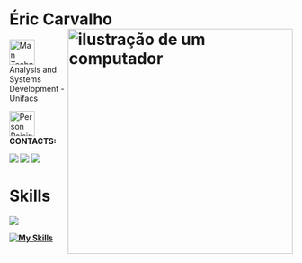 

# Éric Carvalho <img src="https://raw.githubusercontent.com/MicaelliMedeiros/micaellimedeiros/master/image/computer-illustration.png" alt="ilustração de um computador" min-width="400px" max-width="400px" width="400px" align="right">


<img src="https://raw.githubusercontent.com/Tarikul-Islam-Anik/Animated-Fluent-Emojis/master/Emojis/People%20with%20professions/Man%20Technologist%20Medium%20Skin%20Tone.png" alt="Man Technologist Medium Skin Tone" position="right" width="45" height="45" /> Analysis and Systems Development - Unifacs



<img src="https://raw.githubusercontent.com/Tarikul-Islam-Anik/Animated-Fluent-Emojis/master/Emojis/People%20with%20activities/Person%20Raising%20Hand%20Medium%20Skin%20Tone.png" alt="Person Raising Hand Medium Skin Tone" width="45" height="45" /><strong> CONTACTS:<strong>





<a href = "https://ericcarvalhoportfolio.netlify.app/"><img src="https://img.shields.io/badge/-Website-%237159c4?style=flat-square" target="_blank"></a>
<a href="https://linkedin.com/in/ericcarv4lho" target="_blank"><img src="https://img.shields.io/badge/-LinkedIn-%237159c4?style=flat-square&logo=linkedin&logoColor=white" target="_blank"></a> 
<a href = "mailto:ericcrzcontato@gmail.com"><img src="https://img.shields.io/badge/-ericcrzcontato@gmail.com-%237159c4?style=flat-square&logo=gmail&logoColor=white" target="_blank"></a>



 	

  







# Skills


![](https://github-readme-stats.vercel.app/api/top-langs/?username=EricCarv4lho&theme=buefy&hide_border=false&include_all_commits=false&count_private=false&layout=compact)


[![My Skills](https://skillicons.dev/icons?i=java,spring,mysql,mongo,js,html,css,git,&theme=light)](https://skillicons.dev) 
